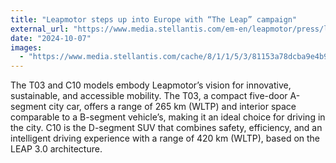 ```yaml
---
title: "Leapmotor steps up into Europe with “The Leap” campaign"
external_url: "https://www.media.stellantis.com/em-en/leapmotor/press/leapmotor-steps-up-into-europe-with-the-leap-campaign"
date: "2024-10-07"
images:
  - "https://www.media.stellantis.com/cache/8/1/1/5/3/81153a78dcba9e4b920b05a4ccefc253cda0e3f9.jpeg"
---
```


The T03 and C10 models embody Leapmotor’s vision for innovative, sustainable, and accessible mobility. The T03, a compact five-door A-segment city car, offers a range of 265 km (WLTP) and interior space comparable to a B-segment vehicle’s, making it an ideal choice for driving in the city. C10 is the D-segment SUV that combines safety, efficiency, and an intelligent driving experience with a range of 420 km (WLTP), based on the LEAP 3.0 architecture.